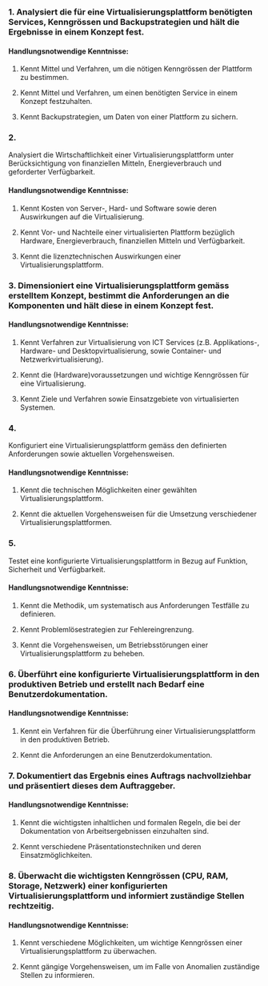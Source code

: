 ### 1. Analysiert die für eine Virtualisierungsplattform benötigten Services, Kenngrössen und Backupstrategien und hält die Ergebnisse in einem Konzept fest.

#### Handlungsnotwendige Kenntnisse:

1. Kennt Mittel und Verfahren, um die nötigen Kenngrössen der Plattform zu bestimmen.

2. Kennt Mittel und Verfahren, um einen benötigten Service in einem Konzept festzuhalten.

3. Kennt Backupstrategien, um Daten von einer Plattform zu sichern.

### 2.
Analysiert die Wirtschaftlichkeit einer Virtualisierungsplattform unter Berücksichtigung von finanziellen Mitteln, Energieverbrauch und geforderter Verfügbarkeit.

#### Handlungsnotwendige Kenntnisse:

1. Kennt Kosten von Server-, Hard- und Software sowie deren Auswirkungen auf die Virtualisierung.

2. Kennt Vor- und Nachteile einer virtualisierten Plattform bezüglich Hardware, Energieverbrauch, finanziellen Mitteln und Verfügbarkeit.

3. Kennt die lizenztechnischen Auswirkungen einer Virtualisierungsplattform.

### 3. Dimensioniert eine Virtualisierungsplattform gemäss erstelltem Konzept, bestimmt die Anforderungen an die Komponenten und hält diese in einem Konzept fest.

#### Handlungsnotwendige Kenntnisse:

1. Kennt Verfahren zur Virtualisierung von ICT Services (z.B. Applikations-, Hardware- und Desktopvirtualisierung, sowie Container- und Netzwerkvirtualisierung).

2. Kennt die (Hardware)voraussetzungen und wichtige Kenngrössen für eine Virtualisierung.

3. Kennt Ziele und Verfahren sowie Einsatzgebiete von virtualisierten Systemen.

### 4.
Konfiguriert eine Virtualisierungsplattform gemäss den definierten Anforderungen sowie aktuellen Vorgehensweisen.

#### Handlungsnotwendige Kenntnisse:

1. Kennt die technischen Möglichkeiten einer gewählten Virtualisierungsplattform.

2. Kennt die aktuellen Vorgehensweisen für die Umsetzung verschiedener Virtualisierungsplattformen.

### 5.
Testet eine konfigurierte Virtualisierungsplattform in Bezug auf Funktion, Sicherheit und Verfügbarkeit.

#### Handlungsnotwendige Kenntnisse:

1. Kennt die Methodik, um systematisch aus Anforderungen Testfälle zu definieren.

2. Kennt Problemlösestrategien zur Fehlereingrenzung.

3. Kennt die Vorgehensweisen, um Betriebsstörungen einer Virtualisierungsplattform zu beheben.

### 6. Überführt eine konfigurierte Virtualisierungsplattform in den produktiven Betrieb und erstellt nach Bedarf eine Benutzerdokumentation.

#### Handlungsnotwendige Kenntnisse:

1. Kennt ein Verfahren für die Überführung einer Virtualisierungsplattform in den produktiven Betrieb.

2. Kennt die Anforderungen an eine Benutzerdokumentation.

### 7. Dokumentiert das Ergebnis eines Auftrags nachvollziehbar und präsentiert dieses dem Auftraggeber.

#### Handlungsnotwendige Kenntnisse:

1. Kennt die wichtigsten inhaltlichen und formalen Regeln, die bei der Dokumentation von Arbeitsergebnissen einzuhalten sind.

2. Kennt verschiedene Präsentationstechniken und deren Einsatzmöglichkeiten.

### 8. Überwacht die wichtigsten Kenngrössen (CPU, RAM, Storage, Netzwerk) einer konfigurierten Virtualisierungsplattform und informiert zuständige Stellen rechtzeitig.

#### Handlungsnotwendige Kenntnisse:

1. Kennt verschiedene Möglichkeiten, um wichtige Kenngrössen einer Virtualisierungsplattform zu überwachen.

2. Kennt gängige Vorgehensweisen, um im Falle von Anomalien zuständige Stellen zu informieren.
